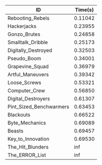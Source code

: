 |ID|Time(s)|
|-|-|
|Rebooting_Rebels|0.11042|
|Hackerjacks|0.23955|
|Gonzo_Brutes|0.24858|
|Smalltalk_Dribble|0.25173|
|Digitally_Destroyed|0.32503|
|Pseudo_Boom|0.34001|
|Grapevine_Squad|0.36979|
|Artful_Maneuvers|0.39342|
|Loose_Screws|0.53321|
|Computer_Crew|0.56850|
|Digital_Destroyers|0.61307|
|Pint_Sized_Benchwarmers|0.63453|
|Blackouts|0.66522|
|Byte_Mechanics|0.69089|
|Beasts|0.69457|
|Key_to_Innovation|0.69530|
|The_Hit_Blunders|inf|
|The_ERROR_List|inf|
